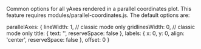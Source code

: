 Common options for all yAxes rendered in a parallel coordinates plot.
This feature requires modules/parallel-coordinates.js.
The default options are:

parallelAxes: {
    lineWidth: 1,       // classic mode only
    gridlinesWidth: 0,  // classic mode only
    title: {
        text: '',
        reserveSpace: false
    },
    labels: {
        x: 0,
        y: 0,
        align: 'center',
        reserveSpace: false
    },
    offset: 0
}